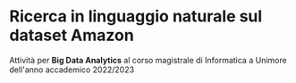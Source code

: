 # Ricerca in linguaggio naturale sul dataset Amazon

Attività per **Big Data Analytics** al corso magistrale di Informatica a Unimore dell'anno accademico 2022/2023
